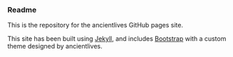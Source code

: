 ### Readme

This is the repository for the ancientlives GitHub pages site.

This site has been built using [Jekyll](http://jekyllrb.com), and includes [Bootstrap](http://getbootstrap.com) 
with a custom theme designed by ancientlives.
